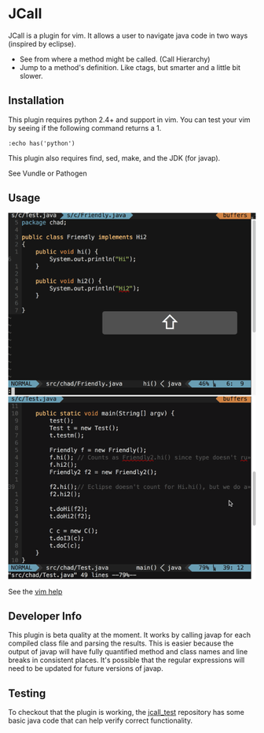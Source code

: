 # JCall

JCall is a plugin for vim.  It allows a user to navigate java code in two ways (inspired by eclipse).

* See from where a method might be called. (Call Hierarchy)
* Jump to a method's definition.  Like ctags, but smarter and a little bit slower.

## Installation

This plugin requires python 2.4+ and support in vim.  You can test your vim by seeing if the following command returns a 1.

    :echo has('python')

This plugin also requires find, sed, make, and the JDK (for javap).

See Vundle or Pathogen

## Usage

![Screencast of open](https://raw.githubusercontent.com/cskeeters/i/master/jcall.gif)
![Screencast of jump](https://raw.githubusercontent.com/cskeeters/i/master/jcall_jump.gif)

See the [vim help](doc/jcall.txt)

## Developer Info

This plugin is beta quality at the moment.  It works by calling javap for each compiled class file and parsing the results.  This is easier because the output of javap will have fully quantified method and class names and line breaks in consistent places.  It's possible that the regular expressions will need to be updated for future versions of javap.

## Testing

To checkout that the plugin is working, the [jcall_test](https://github.com/cskeeters/jcall_test) repository has some basic java code that can help verify correct functionality.

